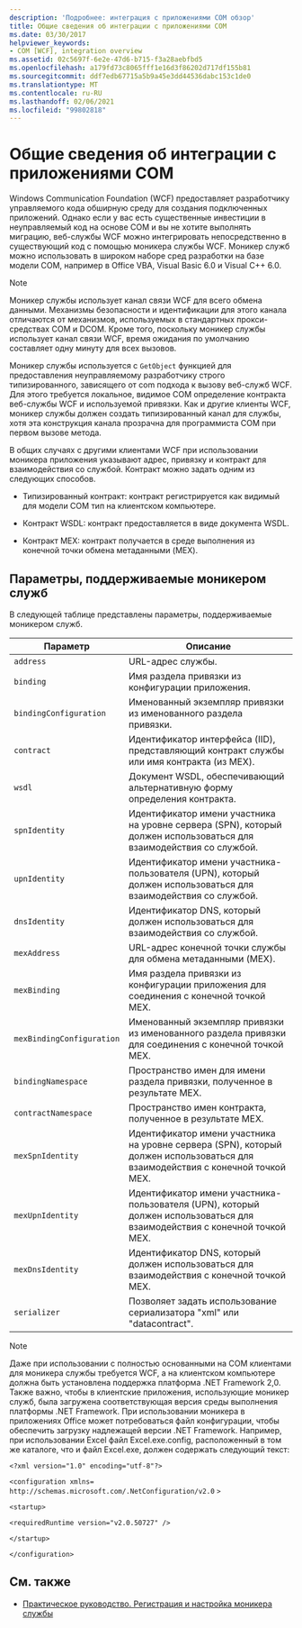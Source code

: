 ```yaml
---
description: 'Подробнее: интеграция с приложениями COM обзор'
title: Общие сведения об интеграции с приложениями COM
ms.date: 03/30/2017
helpviewer_keywords:
- COM [WCF], integration overview
ms.assetid: 02c5697f-6e2e-47d6-b715-f3a28aebfbd5
ms.openlocfilehash: a179fd73c8065fff1e16d3f86202d717df155b81
ms.sourcegitcommit: ddf7edb67715a5b9a45e3dd44536dabc153c1de0
ms.translationtype: MT
ms.contentlocale: ru-RU
ms.lasthandoff: 02/06/2021
ms.locfileid: "99802818"
---
```

# <a name="integrating-with-com-applications-overview"></a>Общие сведения об интеграции с приложениями COM

Windows Communication Foundation (WCF) предоставляет разработчику управляемого кода обширную среду для создания подключенных приложений. Однако если у вас есть существенные инвестиции в неуправляемый код на основе COM и вы не хотите выполнять миграцию, веб-службы WCF можно интегрировать непосредственно в существующий код с помощью моникера службы WCF. Моникер служб можно использовать в широком наборе сред разработки на базе модели COM, например в Office VBA, Visual Basic 6.0 и Visual C++ 6.0.

> [!NOTE]
> Моникер службы использует канал связи WCF для всего обмена данными. Механизмы безопасности и идентификации для этого канала отличаются от механизмов, используемых в стандартных прокси-средствах COM и DCOM. Кроме того, поскольку моникер службы использует канал связи WCF, время ожидания по умолчанию составляет одну минуту для всех вызовов.

Моникер службы используется с `GetObject` функцией для предоставления неуправляемому разработчику строго типизированного, зависящего от com подхода к вызову веб-служб WCF. Для этого требуется локальное, видимое COM определение контракта веб-службы WCF и используемой привязки. Как и другие клиенты WCF, моникер службы должен создать типизированный канал для службы, хотя эта конструкция канала прозрачна для программиста COM при первом вызове метода.

В общих случаях с другими клиентами WCF при использовании моникера приложения указывают адрес, привязку и контракт для взаимодействия со службой. Контракт можно задать одним из следующих способов.

- Типизированный контракт: контракт регистрируется как видимый для модели COM тип на клиентском компьютере.

- Контракт WSDL: контракт предоставляется в виде документа WSDL.

- Контракт MEX: контракт получается в среде выполнения из конечной точки обмена метаданными (MEX).

## <a name="parameters-supported-by-the-service-moniker"></a>Параметры, поддерживаемые моникером служб

В следующей таблице представлены параметры, поддерживаемые моникером служб.

|Параметр|Описание|
|---------------|-----------------|
|`address`|URL-адрес службы.|
|`binding`|Имя раздела привязки из конфигурации приложения.|
|`bindingConfiguration`|Именованный экземпляр привязки из именованного раздела привязки.|
|`contract`|Идентификатор интерфейса (IID), представляющий контракт службы или имя контракта (из MEX).|
|`wsdl`|Документ WSDL, обеспечивающий альтернативную форму определения контракта.|
|`spnIdentity`|Идентификатор имени участника на уровне сервера (SPN), который должен использоваться для взаимодействия со службой.|
|`upnIdentity`|Идентификатор имени участника-пользователя (UPN), который должен использоваться для взаимодействия со службой.|
|`dnsIdentity`|Идентификатор DNS, который должен использоваться для взаимодействия со службой.|
|`mexAddress`|URL-адрес конечной точки службы для обмена метаданными (MEX).|
|`mexBinding`|Имя раздела привязки из конфигурации приложения для соединения с конечной точкой MEX.|
|`mexBindingConfiguration`|Именованный экземпляр привязки из именованного раздела привязки для соединения с конечной точкой MEX.|
|`bindingNamespace`|Пространство имен для имени раздела привязки, полученное в результате MEX.|
|`contractNamespace`|Пространство имен контракта, полученное в результате MEX.|
|`mexSpnIdentity`|Идентификатор имени участника на уровне сервера (SPN), который должен использоваться для взаимодействия с конечной точкой MEX.|
|`mexUpnIdentity`|Идентификатор имени участника-пользователя (UPN), который должен использоваться для взаимодействия с конечной точкой MEX.|
|`mexDnsIdentity`|Идентификатор DNS, который должен использоваться для взаимодействия с конечной точкой MEX.|
|`serializer`|Позволяет задать использование сериализатора "xml" или "datacontract".|

> [!NOTE]
> Даже при использовании с полностью основанными на COM клиентами для моникера службы требуется WCF, а на клиентском компьютере должна быть установлена поддержка платформа .NET Framework 2,0. Также важно, чтобы в клиентские приложения, использующие моникер служб, была загружена соответствующая версия среды выполнения платформы .NET Framework. При использовании моникера в приложениях Office может потребоваться файл конфигурации, чтобы обеспечить загрузку надлежащей версии .NET Framework. Например, при использовании Excel файл Excel.exe.config, расположенный в том же каталоге, что и файл Excel.exe, должен содержать следующий текст:
>
> `<?xml version="1.0" encoding="utf-8"?>`
>
> `<configuration xmlns=` `http://schemas.microsoft.com/.NetConfiguration/v2.0` `>`
>
> `<startup>`
>
> `<requiredRuntime version="v2.0.50727" />`
>
> `</startup>`
>
> `</configuration>`

## <a name="see-also"></a>См. также

- [Практическое руководство. Регистрация и настройка моникера службы](how-to-register-and-configure-a-service-moniker.md)
